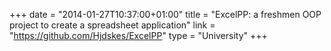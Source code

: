 +++
date = "2014-01-27T10:37:00+01:00"
title = "ExcelPP: a freshmen OOP project to create a spreadsheet application"
link = "https://github.com/Hjdskes/ExcelPP"
type = "University"
+++

